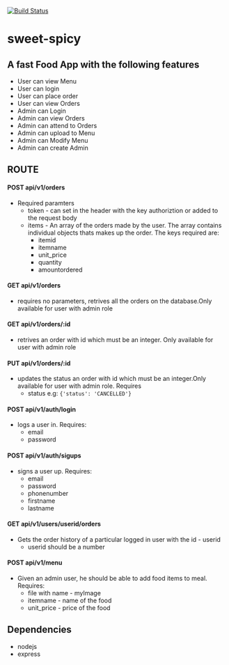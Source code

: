 [![Build Status](https://travis-ci.org/charlesinto/sweet-spicy.svg?branch=feat/160788486/admin-should-add-to-menu)](https://travis-ci.org/charlesinto/sweet-spicy)

# sweet-spicy
## A fast Food App with the following features
* User can view Menu
* User can login
* User can place order
* User can view Orders
* Admin can Login
* Admin can view Orders
* Admin can attend to Orders
* Admin can upload to Menu
* Admin can Modify Menu
* Admin can create Admin

## ROUTE
#### POST api/v1/orders
* Required paramters
  * token - can set in the header with the key authoriztion or added to the request body
  * items - An array of the orders made by the user. The array contains individual objects thats makes up the order. The keys required are: 
    * itemid
    * itemname
    * unit_price
    * quantity
    * amountordered
#### GET api/v1/orders
* requires no parameters, retrives all the orders on the database.Only available for user with admin role

#### GET api/v1/orders/:id
* retrives an order with id which must be an integer. Only available for user with admin role

#### PUT api/v1/orders/:id
* updates the status an order with id which must be an integer.Only available for user with admin role. Requires
    * status e.g:
     ` {'status': 'CANCELLED'} `
#### POST api/v1/auth/login
* logs a user in. Requires:
  * email
  * password

#### POST api/v1/auth/sigups
* signs a user up. Requires:
  * email
  * password
  * phonenumber
  * firstname
  * lastname
#### GET api/v1/users/userid/orders
  * Gets the order history of a particular logged in user with the id - userid
      * userid should be a number

#### POST api/v1/menu
  * Given an admin user, he should be able to add food items to meal. Requires:
    * file with name - myImage
    * itemname - name of the food
    * unit_price - price of the food

## Dependencies
* nodejs
* express
